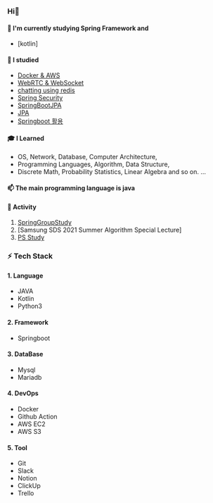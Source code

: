 ### Hi👋
#### 🌱 I'm currently studying Spring Framework and 
 - [kotlin]

#### 📘 I studied
 - [Docker & AWS](https://github.com/hwangyoungjin/AWS-Docker)
 - [WebRTC & WebSocket](https://github.com/hwangyoungjin/WebSocket)
 - [chatting using redis](https://github.com/hwangyoungjin/chat)
 - [Spring Security](https://github.com/hwangyoungjin/SpringSecurity)
 - [SpringBootJPA](https://github.com/hwangyoungjin/SpringDataJPA)
 - [JPA](https://github.com/hwangyoungjin/springbootJPA)
 - [Springboot 활용](https://github.com/hwangyoungjin/Spring-Web-MVC) 

#### 🎓 I Learned 
 - OS, Network, Database, Computer Architecture, 
 - Programming Languages, Algorithm, Data Structure, 
 - Discrete Math, Probability Statistics, Linear Algebra and so on.  ...

#### 📫 The main programming language is java
 
#### 👯 Activity
  1. [SpringGroupStudy](https://github.com/hwangyoungjin/SpringGroupStudy)
  2. [Samsung SDS 2021 Summer Algorithm Special Lecture]
  3. [PS Study](https://github.com/PPSolving)
   
### ⚡ Tech Stack 

#### 1. Language
- JAVA
- Kotlin
- Python3
<!-- ![Stack](https://img.shields.io/badge/C-A8B9CC?style=flat-square&logo=C&logoColor=white)
![Stack](https://img.shields.io/badge/Java-007396?style=flat-square&logo=Java&logoColor=white)
![Stack](https://img.shields.io/badge/Python-3766AB?style=flat-square&logo=Python&logoColor=white)
 -->
#### 2. Framework
- Springboot
<!-- ![Framework](https://img.shields.io/badge/Bootstrap-7952B3?style=flat-square&logo=Bootstrap&logoColor=white)
![Framework](https://img.shields.io/badge/Spring-6DB33F?style=flat-square&logo=Spring&logoColor=white)
 -->
#### 3. DataBase
- Mysql
- Mariadb
<!-- ![DB](https://img.shields.io/badge/MySQL-4479A1?style=flat-square&logo=MySql&logoColor=white)
![DB](https://img.shields.io/badge/PostgreSQL-336791?style=flat-square&logo=PostgreSQL&logoColor=white)
![DB](https://img.shields.io/badge/Redis-DC382D?style=flat-square&logo=Redis&logoColor=white)
![DB](https://img.shields.io/badge/MariaDB-003545?style=flat-square&logo=MariaDB&logoColor=white)
 -->
 
#### 4. DevOps 
- Docker
- Github Action
- AWS EC2
- AWS S3

#### 5. Tool
- Git
- Slack
- Notion
- ClickUp
- Trello
<!-- ![Tool](https://img.shields.io/badge/Trello-0079BF?style=flat-square&logo=trello&logoColor=white)
![Tool](https://img.shields.io/badge/Slack-4A154B?style=flat-square&logo=slack&logoColor=white)
![Tool](https://img.shields.io/badge/GithubActions-2088FF?style=flat-square&logo=Github-actions&logoColor=white)

 -->

<!-- ![Tool](https://img.shields.io/badge/Git-F05032?style=flat-square&logo=Git&logoColor=white)
![Tool](https://img.shields.io/badge/FileZilla-BF0000?style=flat-square&logo=FileZilla&logoColor=white)
![Tool](https://img.shields.io/badge/Maven-D22128?style=flat-square&logo=Apache-maven&logoColor=white)
![Tool](https://img.shields.io/badge/Gradle-02303A?style=flat-square&logo=Gradle&logoColor=white)

![Tool](https://img.shields.io/badge/IntelliJ-000000?style=flat-square&logo=intellij-idea&logoColor=white)
![Tool](https://img.shields.io/badge/Eclipse-2C2255?style=flat-square&logo=Eclipse%20IDE&logoColor=white)
![Tool](https://img.shields.io/badge/Visual%20Studio%20Code-007ACC?style=flat-square&logo=Visual%20Studio%20Code&logoColor=white)
![Tool](https://img.shields.io/badge/Visual%20Studio-5C2D91?style=flat-square&logo=Visual%20Studio&logoColor=white)
![Tool](https://img.shields.io/badge/Docker-2496ED?style=flat-square&logo=Docker&logoColor=white)
 -->
<!-- #### 5. OS
![OS](https://img.shields.io/badge/Ubuntu-E95420?style=flat-square&logo=Ubuntu&logoColor=white)
![OS](https://img.shields.io/badge/Windows-0078D6?style=flat-square&logo=Windows&logoColor=white)

 -->
<!--
**hwangyoungjin/hwangyoungjin** is a ✨ _special_ ✨ repository because its `README.md` (this file) appears on your GitHub profile.

Here are some ideas to get you started:

- 🔭 I’m currently working on ...
- 🌱 I’m currently learning ...
- 👯 I’m looking to collaborate on ...
- 🤔 I’m looking for help with ...
- 💬 Ask me about ...
- 📫 How to reach me: ...
- 😄 Pronouns: ...
- ⚡ Fun fact: ...
-->
